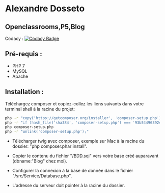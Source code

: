 # Alexandre Dosseto
## Openclassrooms,P5,Blog

Codacy :
[![Codacy Badge](https://api.codacy.com/project/badge/Grade/ab9771a0c4d14be5a22fea3874eadae0)](https://app.codacy.com/gh/Alex-dos/OC_P5_Blog?utm_source=github.com&utm_medium=referral&utm_content=Alex-dos/OC_P5_Blog&utm_campaign=Badge_Grade_Settings)

## Pré-requis :
- PHP 7
- MySQL
- Apache


## Installation :

Téléchargez composer et copiez-collez les liens suivants dans votre terminal shell à la racine du projet:
```sh
php -r "copy('https://getcomposer.org/installer', 'composer-setup.php');"
php -r "if (hash_file('sha384', 'composer-setup.php') === '93b54496392c062774670ac18b134c3b3a95e5a5e5c8f1a9f115f203b75bf9a129d5daa8ba6a13e2cc8a1da0806388a8') { echo 'Installer verified'; } else { echo 'Installer corrupt'; unlink('composer-setup.php'); } echo PHP_EOL;"
php composer-setup.php
php -r "unlink('composer-setup.php');"
```


- Télécharger twig avec composer, exemple sur Mac à la racine du dossier: "php composer.phar install".

- Copier le contenu du fichier "/BDD.sql" vers votre base créé auparavant (dbname:"Blog" chez moi).

- Configurer la connexion à la base de donnée dans le fichier "/src/Service/Database.php".

- L'adresse du serveur doit pointer à la racine du dossier.

